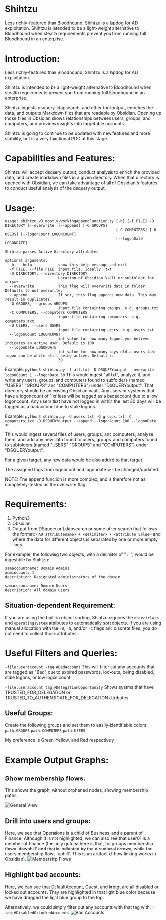 # Shihtzu
Less richly-featured than Bloodhound, Shihtzu is a lapdog for AD exploitation.  Shihtzu is intended to be a light-weight alternative to Bloodhound when stealth requirements prevent you from running full Bloodhound in an enterprise.

# Introduction:
Less richly-featured than Bloodhound, Shihtzu is a lapdog for AD exploitation.

Shihtzu is intended to be a light-weight alternative to Bloodhound when stealth requirements prevent you from running full Bloodhound in an enterprise.

Shihtzu ingests dsquery, ldapsearch, and other tool output, enriches the data, and outputs Markdown files that are readable by Obsidian. Opening up those files in Obsidian  shows relationships between users, groups, and computers, and provides insights into targetable accounts.

Shihtzu is going to continue to be updated with new features and more stability, but is a very functional POC at this stage.

# Capabilities and Features:
Shihtzu will accept dsquery output, conduct analysis to enrich the provided data, and create markdown files in a given directory. When that directory is opened with Obsidian, we can take advantage of all of Obsidian's features to conduct useful analysis of the dsquery output.

# Usage:
```
usage: shihtzu_v3_mostly-workingAppendFunction.py [-h] [-f FILE] -D DIRECTORY [--overwrite] [--append] [-G GROUPS]
                                                  [-C COMPUTERS] [-U USERS] [--logonCount LOGONCOUNT]
                                                  [--logonDate LOGONDATE]

Shihtzu parses Active Directory attributes

optional arguments:
  -h, --help            show this help message and exit
  -f FILE, --file FILE  input file. Ideally .txt
  -D DIRECTORY, --directory DIRECTORY
                        Location of Obsidian Vault or subfolder for output
  --overwrite           This flag will overwrite data in folder. Defaults to not overwrite.
  --append              If set, this flag appends new data. This may result in duplicates.
  -G GROUPS, --groups GROUPS
                        input file containing groups. e.g. groups.txt
  -C COMPUTERS, --computers COMPUTERS
                        input file containing computers. e.g. computers.txt
  -U USERS, --users USERS
                        input file containing users. e.g. users.txt
  --logonCount LOGONCOUNT
                        int value for how many logons you believe indicates an active user. Default is 100
  --logonDate LOGONDATE
                        int value for how many days old a users last logon can be while still being active. Default is
                        30

```

Example:
`python3 shihtzu.py -f all.txt -D DSQUERYoutput --overwrite --logonCount 1 --logonDate 30`
This would ingest "all.txt", analyze it, and write any users, groups, and computers found to subfolders (named "USERS" "GROUPS" and "COMPUTERS") under "DSQUERYoutput". That directory should be an existing Obsidian vault.
Any users or systems that have a logoncount of 1 or less will be tagged as a badaccount due to a low logoncount.
Any users that have not logged in within the last 30 days will be tagged as a badaccount due to stale logons.

Example:
`python3 shihtzu.py -U users.txt -G groups.txt -C computers.txt -D DSQUERYoutput --append --logonCount 100 --logonDate 30`

This would ingest several files of users, groups, and computers, analyze them, and add any new data found to users, groups, and computers found to subfolders (named "USERS" "GROUPS" and "COMPUTERS") under "DSQUERYoutput".

For a given target, any new data would be also added to that target.

The assigned tags from logoncont and logondate will be changed/updated.

NOTE: The append function is more complex, and is therefore not as completely-tested as the overwrite flag.

# Requirements:
1. Python3
2. Obsidian
3. Output from DSquery or Ldapsearch or some other search that follows the format:
`<AD attributename> + <delimiter> + <attribute value>`
and where the data for different objects is separated by one or more empty lines.

For example, the following two objects, with a delimiter of "`: `", would be ingestible by Shihtzu:
```
samaccountname: Domain Admins
admincount: 1
description: Designated administrators of the domain

samaccountname: Domain Users
description: All domain users
```

## Situation-dependent Requirement:
If you are using the built-in object sorting, Shihtzu requires the `objectclass` and `operatingsystem` attributes to automatically sort objects. If you are using manual allocation with the `-U`, `-G`, and/or `-C` flags and discrete files, you do not need to collect those attributes.


# Useful Filters and Queries:
`-file:useraccount -tag:#BadAccount`
This will filter out any accounts that are tagged as "Bad" due to expired passwords, lockouts, being disabled, stale logons, or low logon count.

`-file:useraccount tag:#DelegationOpportunity`
Shows systms that have TRUSTED_FOR_DELEGATION or TRUSTED_TO_AUTHENTICATE_FOR_DELEGATION attributes

## Useful Groups:
Create the following groups and set them to easily-identifiable colors:
`path:GROUPS`
`path:COMPUTERS`
`path:USERS`

My preference is Green, Yellow, and Red respectively

# Example Output Graphs:

## Show membership flows:
This shows the graph, without orphaned nodes, showing membership paths.

![General View](ReadmeImage1.png)


## Drill into users and groups:
Here, we see that Operations is a child of Business, and a parent of Finance.
Although it is not highlighted, we can also see that user01 is a member of finance (the only gotcha here is that, for groups membership flows 'downhill' and that is indicated by the directional arrows, while for users membership flows 'uphill'. This is an artifact of how linking works in Obsidian).
![Membership Flows](ReadmeImage2.png)


## Highlight bad accounts:
Here, we can see that DefaultAccount, Guest, and krbtgt are all disabled or locked out accounts. They are highlighted in that light blue color because we have dragged the light blue group to the top.

Alternatively, we could simply filter out any accounts with that tag with:
`-tag:#DisabledOrLockedAccounts`
![Bad Accounts](ReadmeImage3.png)
